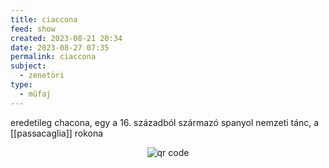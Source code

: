 ```yaml
---
title: ciaccona
feed: show
created: 2023-08-21 20:34
date: 2023-08-27 07:35
permalink: ciaccona
subject:
  - zenetöri
type:
  - műfaj
---
```


eredetileg chacona, egy a 16. századból származó spanyol nemzeti tánc, a [[passacaglia]] rokona



<p style="text-align: center;"><img src="https://chart.googleapis.com/chart?cht=qr&chl=https://notes.andrasdenes.com/ciaccona&chs=180x180&choe=UTF-8&chld=L|2" alt="qr code"></p>

